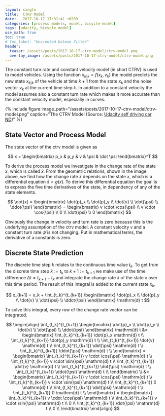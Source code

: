 ```yaml
---
layout: single
title:  CTRV Model
date:   2017-10-17 17:31:41 +0200
categories: [process models, model, bicycle-model]
tags: [udacity, bicycle model]
use_math: true
toc: true
# toc_label: "Unscented Kalman Filter"
header:
  teaser: /assets/posts/2017-10-17-ctrv-model/ctrv-model.png
  overlay_image: /assets/posts/2017-10-17-ctrv-model/ctrv-model.png
---
```



The constant turn rate and constant velocity model (in short CTRV) is used to model vehicles.
Using the function $x_{k \vert k} = f(x_k, \nu_k)$ the model predicts the new state $x_{k \vert k}$ of the vehicle at time $k+1$
from the state $x_{k}$ and the noise vector $\nu_k$ at the current time step $k$.
In addition to a constant velocity the model assumes also a constant turn rate which makes it more accurate than the constant velocity model, especially in curves.


{% include figure image_path="/assets/posts/2017-10-17-ctrv-model/ctrv-model.png" caption="The CTRV Model (Source: [Udacity self driving car ND](https://classroom.udacity.com/nanodegrees/nd013/parts/40f38239-66b6-46ec-ae68-03afd8a601c8/modules/0949fca6-b379-42af-a919-ee50aa304e6a/lessons/daf3dee8-7117-48e8-a27a-fc4769d2b954/concepts/ec188154-36ef-4f3c-bdd4-6eccf48181bf))" %}

## State Vector and Process Model

The state vector of the ctrv model is given as

$$
x = \begin{bmatrix}
p_x & p_y & v & \psi & \dot \psi
\end{bmatrix}^T
$$

To derive the process model we investigate in the change rate of the state $x$,
which is called $\dot{x}$. From the geometric relations, shown in the image above, we find how the change rate $\dot{x}$ depends on the state $x$,
which is a differential equation $\dot{x} = g(x)$.
To derive this differential equation the goal is to express the five time derivatives of the state, in dependency of any of the state elements.

$$
\dot{x} = \begin{bmatrix}
\dot{p}_x \\
\dot{p}_y \\
\dot{v} \\
\dot{\psi} \\
\ddot{\psi}
\end{bmatrix} =
\begin{bmatrix}
v \cdot \cos{\psi} \\
v \cdot \cos{\psi} \\
0 \\
\dot{\psi} \\
0
\end{bmatrix}
$$

Obviously the change in velocity and turn rate is zero because this is the underlying assumption of the ctrv model.
A constant velocity $v$ and a constant turn rate $\dot{\psi}$ is not changing. Put in mathematical terms, the derivative of a constants is zero.

## Discrete State Prediction

The discrete time step $k$ relates to the continuous time value $t_k$.
To get from the discrete time step $k := t_k$ to $k+1 := t_{k+1}$ we make use of the time difference $\Delta t = t_{k+1} - t_{k}$ and
integrate the change rate $\dot{x}$ of the state $x$ over this time period. The result of this integral is added to the current state $x_k$.

$$
x_{k+1} = x_k + \int_{t_k}^{t_{k+1}}
\begin{bmatrix}
\dot{p}_x \\
\dot{p}_y \\
\dot{v} \\
\dot{\psi} \\
\ddot{\psi}
\end{bmatrix} \mathrm{d} t
$$

To solve this integral, every row of the change rate vector can be integrated.

$$
\begin{align}
\int_{t_k}^{t_{k+1}}
\begin{bmatrix}
\dot{p}_x \\
\dot{p}_y \\
\dot{v} \\
\dot{\psi} \\
\ddot{\psi}
\end{bmatrix} \mathrm{d} t &=
\begin{bmatrix}
\int_{t_k}^{t_{k+1}} \dot{p}_x \mathrm{d} t \\
\int_{t_k}^{t_{k+1}} \dot{p}_y \mathrm{d} t \\
\int_{t_k}^{t_{k+1}} \dot{v} \mathrm{d} t \\
\int_{t_k}^{t_{k+1}} \dot{\psi} \mathrm{d} t \\
\int_{t_k}^{t_{k+1}} \ddot{\psi} \mathrm{d} t \\
\end{bmatrix} =
\begin{bmatrix}
\int_{t_k}^{t_{k+1}} v \cdot \cos{\psi} \mathrm{d} t \\
\int_{t_k}^{t_{k+1}} v \cdot \sin{\psi} \mathrm{d} t \\
\int_{t_k}^{t_{k+1}} \dot{v} \mathrm{d} t \\
\int_{t_k}^{t_{k+1}} \dot{\psi} \mathrm{d} t \\
\int_{t_k}^{t_{k+1}} \ddot{\psi} \mathrm{d} t \\
\end{bmatrix} \\
&= \begin{bmatrix}
\int_{t_k}^{t_{k+1}} v \cdot \cos{\psi} \mathrm{d} t \\
\int_{t_k}^{t_{k+1}} v \cdot \sin{\psi} \mathrm{d} t \\
\int_{t_k}^{t_{k+1}} 0 \mathrm{d} t \\
\int_{t_k}^{t_{k+1}} \dot{\psi} \mathrm{d} t \\
\int_{t_k}^{t_{k+1}} 0 \mathrm{d} t \\
\end{bmatrix} = \begin{bmatrix}
\int_{t_k}^{t_{k+1}} v \cdot \cos{\psi} \mathrm{d} t \\
\int_{t_k}^{t_{k+1}} v \cdot \sin{\psi} \mathrm{d} t \\
0 \\
\int_{t_k}^{t_{k+1}} \dot{\psi} \mathrm{d} t \\
0 \\
\end{bmatrix}
\end{align}
$$
